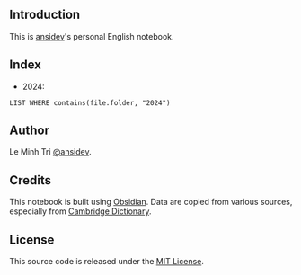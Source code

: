 ## Introduction
This is [ansidev](https://github.com/ansidev)'s personal English notebook.
## Index
- 2024:
```dataview
LIST WHERE contains(file.folder, "2024")
```
## Author
Le Minh Tri [@ansidev](https://ansidev.xyz/about).
## Credits
This notebook is built using [Obsidian](https://obsidian.md/).
Data are copied from various sources, especially from [Cambridge Dictionary](https://dictionary.cambridge.org/).
## License
This source code is released under the [MIT License](./LICENSE).
